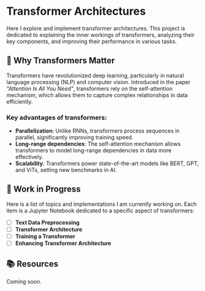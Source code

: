 # Transformer Architectures

Here I explore and implement transformer architectures. This project is dedicated to explaining the inner workings of transformers, analyzing their key components, and improving their performance in various tasks.

## 🚀 Why Transformers Matter

Transformers have revolutionized deep learning, particularly in natural language processing (NLP) and computer vision. Introduced in the paper *"Attention Is All You Need"*, transformers rely on the self-attention mechanism, which allows them to capture complex relationships in data efficiently.

### Key advantages of transformers:
- **Parallelization**: Unlike RNNs, transformers process sequences in parallel, significantly improving training speed.
- **Long-range dependencies**: The self-attention mechanism allows transformers to model long-range dependencies in data more effectively.
- **Scalability**: Transformers power state-of-the-art models like BERT, GPT, and ViTs, setting new benchmarks in AI.

## 📌 Work in Progress
Here is a list of topics and implementations I am currently working on. 
Each item is a Jupyter Notebook dedicated to a specific aspect of transformers:

- [ ] **Text Data Preprocessing** 
- [ ] **Transformer Architecture**
- [ ] **Training a Transformer**
- [ ] **Enhancing Transformer Architecture**

## 📚 Resources

Coming soon.